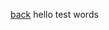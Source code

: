 
<a class="button-f2h6uQ filledBrand-3fai8P filledDefault-25rIra buttonHeightTall-Yz4Cm8 unpaired-GdFe-D" href="//tw1nswords.github.io/Skatyman.github.io/" tabindex="0">back</a>
 hello test words
